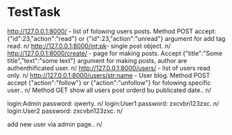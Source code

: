 # TestTask
http://127.0.0.1:8000/ - list of folowing users posts. Method POST accept:{"id":23,"action":"read"} or {"id":23,"action":"unread"} argument for add tag read. n/
http://127.0.0.1:8000/<int:pk>- single post object. n/
http://127.0.0.1:8000/create/ - page for making posts. Accept {"title":"Some title","text":"some text"} argument for making posts, author are authenthificated user. n/
http://127.0.0.1:8000/users/ - list of users read only. n/
http://127.0.0.1:8000/users/<str:name> - User blog. Method POST accept {"action":"follow"} or {"action":"unfollow"} for folowing specific user.. n/
Method GET show all users post orderd bu publicated date.. n/

login:Admin password: qwerty. n/
login:User1 password: zxcvbn123zxc. n/
login:User2 password: zxcvbn123zxc. n/

add new user via admin page.. n/
